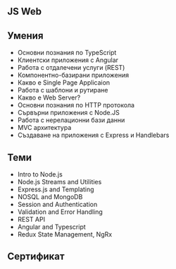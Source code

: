 ## JS Web

## Умения

- Основни познания по TypeScript
- Клиентски приложения с Angular
- Работа с отдалечени услуги (REST)
- Компонентно-базирани приложения
- Какво е Single Page Applicaion
- Работа с шаблони и рутиране
- Какво е Web Server?
- Основни познания по HTTP протокола
- Сървърни приложения с Node.JS
- Работа с нерелационни бази данни
- MVC архитектура
- Създаване на приложения с Express и Handlebars

## Теми

- Intro to Node.js
- Node.js Streams and Utilities
- Express.js and Templating
- NOSQL and MongoDB
- Session and Authentication
- Validation and Error Handling
- REST API
- Angular and Typescript
- Redux State Management, NgRx

## Сертификат
